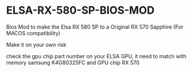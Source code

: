 # ELSA-RX-580-SP-BIOS-MOD
Bios Mod to make the Elsa RX 580 SP to a Original RX 570 Sapphire (For MACOS compatibility)

Make it on your own risk 

check the gpu chip part number on your ELSA GPU, it need to match with memory samsung K4G80325FC and GPU chip RX 570
